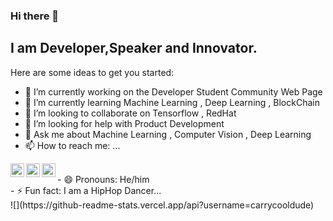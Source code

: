 ### Hi there 👋
## I am Developer,Speaker and Innovator.


Here are some ideas to get you started:

- 🔭 I’m currently working on the Developer Student Community Web Page
- 🌱 I’m currently learning Machine Learning , Deep Learning , BlockChain 
- 👯 I’m looking to collaborate on Tensorflow , RedHat
- 🤔 I’m looking for help with Product Development
- 💬 Ask me about Machine Learning , Computer Vision , Deep Learning 
- 📫 How to reach me: ...
<a href="https://twitter.com/kari_rawat">
  <img align="left" alt="Kartikey Rawat | Twitter" width="22px" src="https://cdn.jsdelivr.net/npm/simple-icons@v3/icons/twitter.svg" />
</a>
<a href="https://www.linkedin.com/in/kartikey-rawat-02822916a/">
  <img align="left" alt="Kartikey's LinkdeIN" width="22px" src="https://cdn.jsdelivr.net/npm/simple-icons@v3/icons/linkedin.svg" />
</a>
<a href="https://leetcode.com/kartikey_554/">
  <img align="left" alt="Kartikey's Leetcode" width="22px" src="https://cdn.jsdelivr.net/npm/simple-icons@v3/icons/leetcode.svg" />
</a>
</br>
- 😄 Pronouns: He/him
</br>
- ⚡ Fun fact: I am a HipHop Dancer...
</br>
![](https://github-readme-stats.vercel.app/api?username=carrycooldude)

